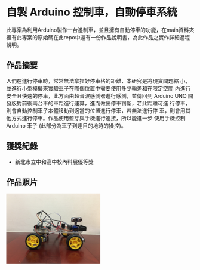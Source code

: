 ﻿#  自製 Arduino 控制車，自動停車系統
此專案為利用Arduino製作一台遙制車，並且擁有自動停車的功能，在main資料夾裡有此專案的原始碼在此repo中還有一份作品說明書，為此作品之實作詳細過程說明。
## 作品摘要
人們在進行停車時，常常無法拿捏好停車格的距離，本研究是將現實問題縮
小，並進行小型模擬來實驗車子在哪個位置中需要使用多少輪差和在限定空間
內進行安全且快速的停車，此方面由超音波感測器進行感測，並傳回到 Arduino 
UNO 開發版對前後兩台車的車距進行運算，進而做出停車判斷，若此距離可進
行停車，則會自動控制車子本體移動到適當的位置進行停車，若無法進行停
車，則會用其他方式進行停車。作品使用藍芽與手機進行連接，所以能進一步
使用手機控制 Arduino 車子 (此部分為車子到達目的地時的操控)。
## 獲獎紀錄
- 新北市立中和高中校內科展優等獎
## 作品照片
<img src="IMG_3835.JPG" width="50%" />
